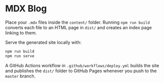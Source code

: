 # MDX Blog

Place your `.mdx` files inside the `content/` folder. Running `npm run build` converts each file to an HTML page in `dist/` and creates an index page linking to them.

Serve the generated site locally with:

```bash
npm run build
npm run serve
```

A GitHub Actions workflow in `.github/workflows/deploy.yml` builds the site and publishes the `dist/` folder to GitHub Pages whenever you push to the `master` branch.
